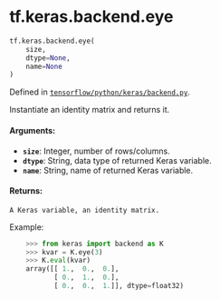 <div itemscope itemtype="http://developers.google.com/ReferenceObject">
<meta itemprop="name" content="tf.keras.backend.eye" />
<meta itemprop="path" content="Stable" />
</div>

# tf.keras.backend.eye

``` python
tf.keras.backend.eye(
    size,
    dtype=None,
    name=None
)
```



Defined in [`tensorflow/python/keras/backend.py`](/code/stable/tensorflow/python/keras/backend.py).

Instantiate an identity matrix and returns it.

#### Arguments:

* <b>`size`</b>: Integer, number of rows/columns.
* <b>`dtype`</b>: String, data type of returned Keras variable.
* <b>`name`</b>: String, name of returned Keras variable.


#### Returns:

    A Keras variable, an identity matrix.

Example:
```python
    >>> from keras import backend as K
    >>> kvar = K.eye(3)
    >>> K.eval(kvar)
    array([[ 1.,  0.,  0.],
           [ 0.,  1.,  0.],
           [ 0.,  0.,  1.]], dtype=float32)
```